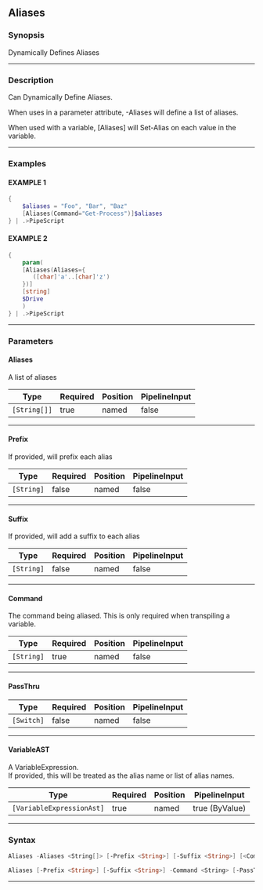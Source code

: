 Aliases
-------
### Synopsis
Dynamically Defines Aliases

---
### Description

Can Dynamically Define Aliases.

When uses in a parameter attribute, -Aliases will define a list of aliases.

When used with a variable, [Aliases] will Set-Alias on each value in the variable.

---
### Examples
#### EXAMPLE 1
```PowerShell
{
    $aliases = "Foo", "Bar", "Baz"
    [Aliases(Command="Get-Process")]$aliases
} | .>PipeScript
```

#### EXAMPLE 2
```PowerShell
{
    param(
    [Aliases(Aliases={
       ([char]'a'..[char]'z')
    })]
    [string]
    $Drive
    )
} | .>PipeScript
```

---
### Parameters
#### **Aliases**

A list of aliases






|Type        |Required|Position|PipelineInput|
|------------|--------|--------|-------------|
|`[String[]]`|true    |named   |false        |



---
#### **Prefix**

If provided, will prefix each alias






|Type      |Required|Position|PipelineInput|
|----------|--------|--------|-------------|
|`[String]`|false   |named   |false        |



---
#### **Suffix**

If provided, will add a suffix to each alias






|Type      |Required|Position|PipelineInput|
|----------|--------|--------|-------------|
|`[String]`|false   |named   |false        |



---
#### **Command**

The command being aliased.  This is only required when transpiling a variable.






|Type      |Required|Position|PipelineInput|
|----------|--------|--------|-------------|
|`[String]`|true    |named   |false        |



---
#### **PassThru**




|Type      |Required|Position|PipelineInput|
|----------|--------|--------|-------------|
|`[Switch]`|false   |named   |false        |



---
#### **VariableAST**

A VariableExpression.  
If provided, this will be treated as the alias name or list of alias names.






|Type                     |Required|Position|PipelineInput |
|-------------------------|--------|--------|--------------|
|`[VariableExpressionAst]`|true    |named   |true (ByValue)|



---
### Syntax
```PowerShell
Aliases -Aliases <String[]> [-Prefix <String>] [-Suffix <String>] [<CommonParameters>]
```
```PowerShell
Aliases [-Prefix <String>] [-Suffix <String>] -Command <String> [-PassThru] -VariableAST <VariableExpressionAst> [<CommonParameters>]
```
---


